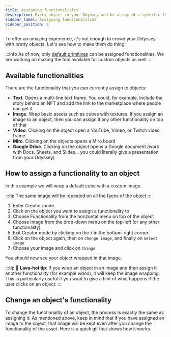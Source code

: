 ```yaml
---
title: Assigning functionalities
description: Every object in your Odyssey and be assigned a specific function. For example, display an image, play a video, or even link to a Google Document or a Miro board. This article explains how to assign these functionalities.
sidebar_label: Assigning functionalities
sidebar_position: 6
---
```


To offer an amazing experience, it's not enough to crowd your Odyssey with pretty objects. Let's see how to make them do thing!

:::info
As of now, only [default primitives](spawning-assets.mdx#spawning-a-default-object) can be assigned functionalities. We are working on making the tool available for custom objects as well. 
:::

## Available functionalities

There are the functionality that you can currently assign to objects:

- **Text**. Opens a multi-line text frame. You could, for example, include the story behind an NFT and add the link to the marketplace where people can get it
- **Image**. Wrap basic assets such as cubes with textures. If you assign an image to an object, then you can assign it any other functionality on top of that
- **Video**. Clicking on the object open a YouTube, Vimeo, or Twitch video frame
- **Miro**. Clicking on the objects opens a Miro board
- **Google Drive**. Clicking on the object opens a Google document (work with Docs, Sheets, and Slides… you could literally give a presentation from your Odyssey)

## How to assign a functionality to an object

In this example we will wrap a default cube with a custom image.

:::tip
The same image will be repeated on all the faces of the object
:::

1. Enter Creator mode
2. Click on the object you want to assign a functionality to
3. Choose Functionality from the horizontal menu on top of the object
4. Choose Image from the drop-down menu on the top-left (or any other functionality)
5. Exit Creator mode by clicking on the `X` in the bottom-right corner
6. Click on the object again, then on `Chenge image`, and finally on `Select image`
7. Choose your image and click on `Change`

You should now see your object wrapped in that image.

:::tip
🌋 **Lava-hot tip**: If you wrap an object in an image and then assign it another functionality (for example *video*), it will keep the image wrapping. This is particularly useful if you want to give a hint of what happens if the user clicks on an object.
:::

## Change an object's functionality

To change the functionality of an object, the process is exactly the same as assigning it. As mentioned above, keep in mind that if you have assigned an image to the object, that image will be kept even after you change the functionality of the asset. Here is a quick gif that shows how it works.
